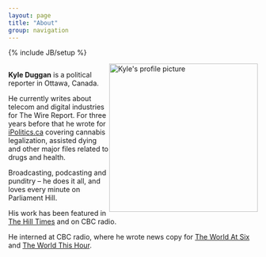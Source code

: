 ```yaml
---
layout: page
title: "About"
group: navigation
---
```

{% include JB/setup %}
<body>
<div class="container-fluid">
<div class="row-fluid">
<div class="col-md-10">
<div class="media">
  <a class="pull-left" href="#">
    <img class="media-object" data-src="holder.js/64x64">
    <img style="float: right" class="img-responsive" alt="Kyle's profile picture" src="https://pbs.twimg.com/profile_images/714928926196416513/b9UkpUzE.jpg" style="padding-right: 0px" width="300">
  </a>
<div class="media-body">

<p><b>Kyle Duggan</b> is a political reporter in Ottawa, Canada. <br /></p>

<p>He currently writes about telecom and digital industries for The Wire Report. For three years before that he wrote for <a href="http://www.ipolitics.ca">iPolitics.ca</a> covering cannabis legalization, assisted dying and other major files related to drugs and health. <br /></p>

<p>Broadcasting, podcasting and punditry – he does it all, and loves every minute on Parliament Hill.<br /></p>

<p>His work has been featured in <a href="http://www.hilltimes.com/">The Hill Times</a> and on CBC radio.<br /></p>

<p>He interned at CBC radio, where he wrote news copy for <a href="http://www.cbc.ca/w6/">The World At Six</a> and <a href="http://www.cbc.ca/theworldthishour/">The World This Hour</a>.</p>
